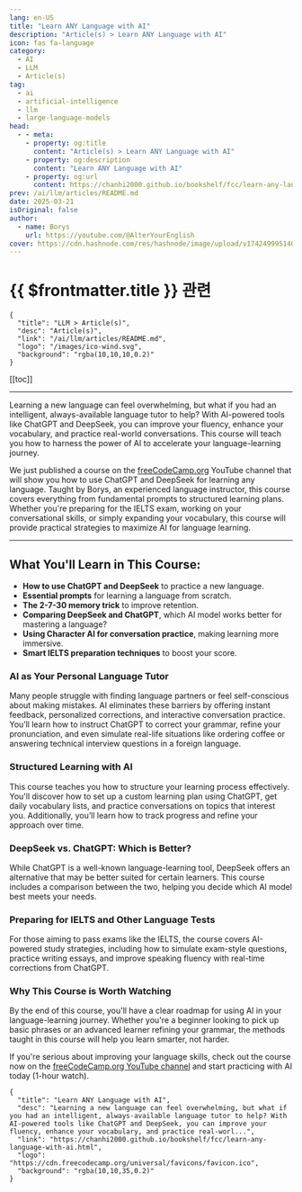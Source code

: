 ```yaml
---
lang: en-US
title: "Learn ANY Language with AI"
description: "Article(s) > Learn ANY Language with AI"
icon: fas fa-language
category:
  - AI
  - LLM
  - Article(s)
tag:
  - ai
  - artificial-intelligence
  - llm
  - large-language-models
head:
  - - meta:
    - property: og:title
      content: "Article(s) > Learn ANY Language with AI"
    - property: og:description
      content: "Learn ANY Language with AI"
    - property: og:url
      content: https://chanhi2000.github.io/bookshelf/fcc/learn-any-language-with-ai.html
prev: /ai/llm/articles/README.md
date: 2025-03-21
isOriginal: false
author:
  - name: Borys
    url: https://youtube.com/@AlterYourEnglish
cover: https://cdn.hashnode.com/res/hashnode/image/upload/v1742499951406/42971c45-1da2-4117-a4f5-4cf91625781d.png
---
```


# {{ $frontmatter.title }} 관련

```component VPCard
{
  "title": "LLM > Article(s)",
  "desc": "Article(s)",
  "link": "/ai/llm/articles/README.md",
  "logo": "/images/ico-wind.svg",
  "background": "rgba(10,10,10,0.2)"
}
```

[[toc]]

---

<SiteInfo
  name="Learn ANY Language with AI"
  desc="Learning a new language can feel overwhelming, but what if you had an intelligent, always-available language tutor to help? With AI-powered tools like ChatGPT and DeepSeek, you can improve your fluency, enhance your vocabulary, and practice real-worl..."
  url="https://freecodecamp.org/news/learn-any-language-with-ai"
  logo="https://cdn.freecodecamp.org/universal/favicons/favicon.ico"
  preview="https://cdn.hashnode.com/res/hashnode/image/upload/v1742499951406/42971c45-1da2-4117-a4f5-4cf91625781d.png"/>

Learning a new language can feel overwhelming, but what if you had an intelligent, always-available language tutor to help? With AI-powered tools like ChatGPT and DeepSeek, you can improve your fluency, enhance your vocabulary, and practice real-world conversations. This course will teach you how to harness the power of AI to accelerate your language-learning journey.

We just published a course on the [<VPIcon icon="fa-brands fa-free-code-camp"/>freeCodeCamp.org](http://freeCodeCamp.org) YouTube channel that will show you how to use ChatGPT and DeepSeek for learning any language. Taught by Borys, an experienced language instructor, this course covers everything from fundamental prompts to structured learning plans. Whether you're preparing for the IELTS exam, working on your conversational skills, or simply expanding your vocabulary, this course will provide practical strategies to maximize AI for language learning.

---

## What You'll Learn in This Course:

- **How to use ChatGPT and DeepSeek** to practice a new language.
- **Essential prompts** for learning a language from scratch.
- **The 2-7-30 memory trick** to improve retention.
- **Comparing DeepSeek and ChatGPT**, which AI model works better for mastering a language?
- **Using Character AI for conversation practice**, making learning more immersive.
- **Smart IELTS preparation techniques** to boost your score.

### AI as Your Personal Language Tutor

Many people struggle with finding language partners or feel self-conscious about making mistakes. AI eliminates these barriers by offering instant feedback, personalized corrections, and interactive conversation practice. You’ll learn how to instruct ChatGPT to correct your grammar, refine your pronunciation, and even simulate real-life situations like ordering coffee or answering technical interview questions in a foreign language.

### Structured Learning with AI

This course teaches you how to structure your learning process effectively. You'll discover how to set up a custom learning plan using ChatGPT, get daily vocabulary lists, and practice conversations on topics that interest you. Additionally, you’ll learn how to track progress and refine your approach over time.

### DeepSeek vs. ChatGPT: Which is Better?

While ChatGPT is a well-known language-learning tool, DeepSeek offers an alternative that may be better suited for certain learners. This course includes a comparison between the two, helping you decide which AI model best meets your needs.

### Preparing for IELTS and Other Language Tests

For those aiming to pass exams like the IELTS, the course covers AI-powered study strategies, including how to simulate exam-style questions, practice writing essays, and improve speaking fluency with real-time corrections from ChatGPT.

### Why This Course is Worth Watching

By the end of this course, you'll have a clear roadmap for using AI in your language-learning journey. Whether you're a beginner looking to pick up basic phrases or an advanced learner refining your grammar, the methods taught in this course will help you learn smarter, not harder.

If you're serious about improving your language skills, check out the course now on the [<VPIcon icon="fa-brands fa-youtube"/>freeCodeCamp.org YouTube channel](https://youtu.be/wuVVclLcjuA) and start practicing with AI today (1-hour watch).

<VidStack src="youtube/wuVVclLcjuA" />

<!-- TODO: add ARTICLE CARD -->
```component VPCard
{
  "title": "Learn ANY Language with AI",
  "desc": "Learning a new language can feel overwhelming, but what if you had an intelligent, always-available language tutor to help? With AI-powered tools like ChatGPT and DeepSeek, you can improve your fluency, enhance your vocabulary, and practice real-worl...",
  "link": "https://chanhi2000.github.io/bookshelf/fcc/learn-any-language-with-ai.html",
  "logo": "https://cdn.freecodecamp.org/universal/favicons/favicon.ico",
  "background": "rgba(10,10,35,0.2)"
}
```
